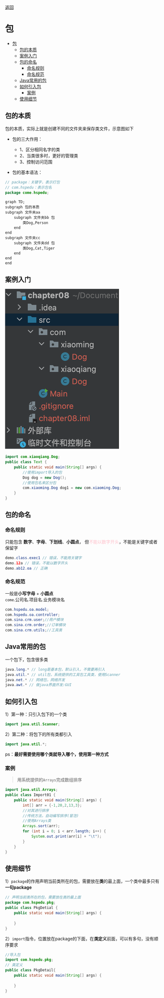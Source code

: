 <meta name="viewport" content="width=device-width, initial-scale=1.0, viewport-fit=cover">

[返回](面向对象编程.md)
# 包

- [包](#包)
  - [包的本质](#包的本质)
  - [案例入门](#案例入门)
  - [包的命名](#包的命名)
    - [命名规则](#命名规则)
    - [命名规范](#命名规范)
  - [Java常用的包](#java常用的包)
  - [如何引入包](#如何引入包)
    - [案例](#案例)
  - [使用细节](#使用细节)

## 包的本质
包的本质，实际上就是创建不同的文件夹来保存类文件，示意图如下

- 包的三大作用：
  - 1、区分相同名字的类
  - 2、当类很多时，更好的管理类
  - 3、控制访问范围

- 包的基本语法：
```java
// package：关键字，表示打包
// com.hspedu：表示包名
package come.hspedu;
```

```mermaid
graph TD;
subgraph 包的本质
subgraph 文件夹aa
    subgraph 文件夹bb 包
        类Dog,Person
    end
end
subgraph 文件夹cc
    subgraph 文件夹dd 包
        类Dog,Cat,Tiger
    end
end
end
```

## 案例入门

![alt text](https://raw.githubusercontent.com/Stolorzs/Picgo/master/baolianxiti.png)

```java
import com.xiaoqiang.Dog;
public class Text {
    public static void main(String[] args) {
        //使用import导入的包
        Dog dog = new Dog();
        //使用包名来区分包
        com.xiaoming.Dog dog1 = new com.xiaoming.Dog;
    }
}
```
## 包的命名

### 命名规则
只能包含 **数字**、**字母**、**下划线**、**小圆点**， 但<font color="pink">不能以数字开头</font>，不能是关键字或者保留字

```java
demo.class.exec1 // 错误，不能用关键字
demo.12a // 错误，不能以数字开头
demo.ab12.oa // 正确
```

### 命名规范
一般是**小写字母** + **小圆点**  
`come`.公司名.项目名.业务模块名
```java
com.hspedu.oa.model;
com.hspedu.oa.controller;
com.sina.crm.user;//用户模块
com.sina.crm.order;//订单模块
com.sina.crm.utils;//工具类
```

## Java常用的包
一个包下，包含很多类  
```java
java.long.* // long是基本包，默认引入，不需要再引入
java.util.* // util包，系统提供的工具包工具类，使用Scanner
java.net.* // 网络包，网络开发
java.awt.* // 做java界面开发:GUI
```

## 如何引入包
1）第一种：只引入包下的一个类  
```java
import java.util.Scanner;
```
2）第二种：将包下的所有类都引入  
```java
import java.util.*;
```
ps：**最好需要使用哪个类就导入哪个，使用第一种方式**

### 案例
> 用系统提供的`Arrays`完成数组排序
>

```java
import java.util.Arrays;
public class Import01 {
    public static void main(String[] args) {
        int[] arr = {-1,20,2,13,3};
        //对其进行排序
        //传统方法，自动编写排序(冒泡)
        //使用Arrays类
        Arrays.sort(arr);
        for (int i = 0; i < arr.length; i++) {
            System.out.print(arr[i] + "\t");
        }
    }
}
```

## 使用细节
1）`package`的作用声明当前类所在的包，需要放在**类**的最上面，一个类中最多只有**一句package**

```java
// 声明当前类所在的包，需要放在类的最上面
package com.hspedu.pkg;
public class PkgDetial {
    public static void main(String[] args) {
        
    }
}
```
2）`import`指令，位置放在package的下面，在**类定义**前面，可以有多句，没有顺序要求

```java
//导入包
import com.hspedu.pkg;
// 类定义
public class PkgDetail{
    public static void main(String[] args) {
        
    }
}
```